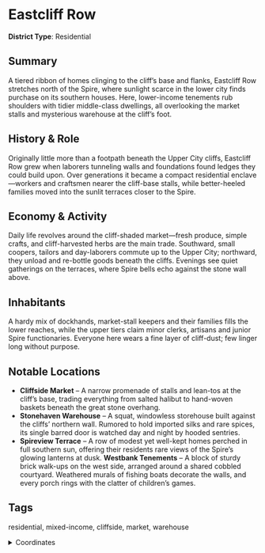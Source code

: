 # Eastcliff Row

**District Type**: Residential

## Summary

A tiered ribbon of homes clinging to the cliff’s base and flanks, Eastcliff Row stretches north of the Spire, where sunlight scarce in the lower city finds purchase on its southern houses. Here, lower-income tenements rub shoulders with tidier middle-class dwellings, all overlooking the market stalls and mysterious warehouse at the cliff’s foot.

## History & Role

Originally little more than a footpath beneath the Upper City cliffs, Eastcliff Row grew when laborers tunneling walls and foundations found ledges they could build upon. Over generations it became a compact residential enclave—workers and craftsmen nearer the cliff-base stalls, while better-heeled families moved into the sunlit terraces closer to the Spire.

## Economy & Activity

Daily life revolves around the cliff-shaded market—fresh produce, simple crafts, and cliff-harvested herbs are the main trade. Southward, small coopers, tailors and day-laborers commute up to the Upper City; northward, they unload and re-bottle goods beneath the cliffs. Evenings see quiet gatherings on the terraces, where Spire bells echo against the stone wall above.

## Inhabitants

A hardy mix of dockhands, market-stall keepers and their families fills the lower reaches, while the upper tiers claim minor clerks, artisans and junior Spire functionaries. Everyone here wears a fine layer of cliff-dust; few linger long without purpose.

## Notable Locations

- **Cliffside Market** – A narrow promenade of stalls and lean-tos at the cliff’s base, trading everything from salted halibut to hand-woven baskets beneath the great stone overhang.
- **Stonehaven Warehouse** – A squat, windowless storehouse built against the cliffs’ northern wall. Rumored to hold imported silks and rare spices, its single barred door is watched day and night by hooded sentries.
- **Spireview Terrace** – A row of modest yet well-kept homes perched in full southern sun, offering their residents rare views of the Spire’s glowing lanterns at dusk.
**Westbank Tenements** – A block of sturdy brick walk-ups on the west side, arranged around a shared cobbled courtyard. Weathered murals of fishing boats decorate the walls, and every porch rings with the clatter of children’s games.

## Tags

residential, mixed-income, cliffside, market, warehouse

<details>
<summary>Coordinates</summary>

- [5431,5108]
- [5533,5106]
- [5613,5146]
- [5653,5206]
- [5671,5120]
- [5699,5070]
- [5675,5004]
- [5693,4938]
- [5637,4886]
- [5607,4638]
- [5627,4580]
- [5725,4504]
- [5741,4434]
- [5725,4386]
- [5739,4310]
- [5719,4242]
- [5685,4232]
- [5669,4166]
- [5685,4096]
- [5631,4010]
- [5565,4038]
- [5553,4100]
- [5441,4134]
- [5421,4172]
- [5345,4176]
- [5295,4248]
- [5213,4222]
- [5079,4474]
- [5139,4540]
- [5111,4594]
- [5193,4718]
- [5347,4836]

</details>
